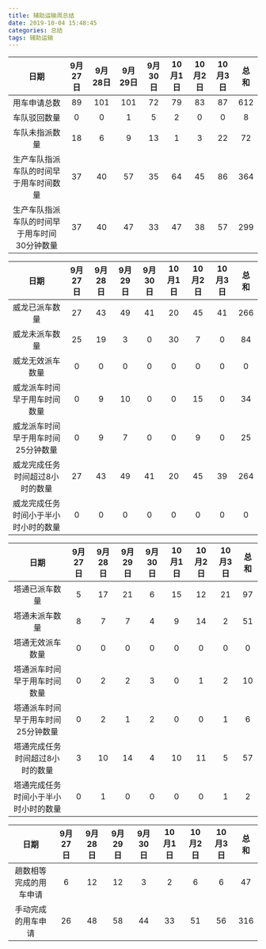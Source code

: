 ```yaml
---
title: 辅助运输周总结
date: 2019-10-04 15:48:45
categories: 总结
tags: 辅助运输
---
```



| 日期 | 9月27日 | 9月28日 | 9月29日 | 9月30日 | 10月1日 | 10月2日 | 10月3日 | 总和 |
| :---: | :---: | :---: | :---: | :---: | :---: | :---: | :---: | :---: |
| 用车申请总数 | 89 | 101 | 101 | 72 | 79 | 83 | 87 | 612 |
| 车队驳回数量 | 0 | 0 | 1 | 5 | 2 | 0 | 0 | 8 |
| 车队未指派数量 | 18 | 6 | 9 | 13 | 1 | 3 | 22 | 72 |
| 生产车队指派车队的时间早于用车时间数量 | 37 | 40 | 57 | 35 | 64 | 45 | 86 | 364 |
| 生产车队指派车队的时间早于用车时间30分钟数量 | 37 | 40 | 47 | 33 | 47 | 38 | 57 | 299 |

| 日期 | 9月27日 | 9月28日 | 9月29日 | 9月30日 | 10月1日 | 10月2日 | 10月3日 | 总和 |
| :---: | :---: | :---: | :---: | :---: | :---: | :---: | :---: | :---: |
| 威龙已派车数量 | 27 | 43 | 49 | 41 | 20 | 45 | 41 | 266 |
| 威龙未派车数量 | 25 | 19 | 3 | 0 | 30 | 7 | 0 | 84 |
| 威龙无效派车数量 | 0 | 0 | 0 | 0 | 0 | 0 | 0 | 0 |
| 威龙派车时间早于用车时间数量 | 0 | 9 | 10 | 0 | 0 | 15 | 0 | 34 |
| 威龙派车时间早于用车时间25分钟数量 | 0 | 9 | 7 | 0 | 0 | 9 | 0 | 25 |
| 威龙完成任务时间超过8小时的数量 | 27 | 43 | 49 | 41 | 20 | 45 | 39 | 264 |
| 威龙完成任务时间小于半小时小时的数量 | 0 | 0 | 0 | 0 | 0 | 0 | 0 | 0 |

| 日期 | 9月27日 | 9月28日 | 9月29日 | 9月30日 | 10月1日 | 10月2日 | 10月3日 | 总和 |
| :---: | :---: | :---: | :---: | :---: | :---: | :---: | :---: | :---: |
| 塔通已派车数量 | 5 | 17 | 21 | 6 | 15 | 12 | 21 | 97 |
| 塔通未派车数量 | 8 | 7 | 7 | 4 | 9 | 14 | 2 | 51 |
| 塔通无效派车数量 | 0 | 0 | 0 | 0 | 0 | 0 | 0 | 0 |
| 塔通派车时间早于用车时间数量 | 0 | 2 | 2 | 3 | 0 | 1 | 2 | 10 |
| 塔通派车时间早于用车时间25分钟数量 | 0 | 2 | 1 | 2 | 0 | 0 | 1 | 6 |
| 塔通完成任务时间超过8小时的数量 | 3 | 10 | 14 | 4 | 10 | 11 | 5 | 57 |
| 塔通完成任务时间小于半小时小时的数量 | 0 | 1 | 0 | 0 | 0 | 0 | 1 | 2 |

| 日期 | 9月27日 | 9月28日 | 9月29日 | 9月30日 | 10月1日 | 10月2日 | 10月3日 | 总和 |
| :---: | :---: | :---: | :---: | :---: | :---: | :---: | :---: | :---: |
| 趟数相等完成的用车申请 | 6 | 12 | 12 | 3 | 2 | 6 | 6 | 47 |
| 手动完成的用车申请 | 26 | 48 | 58 | 44 | 33 | 51 | 56 | 316 |
